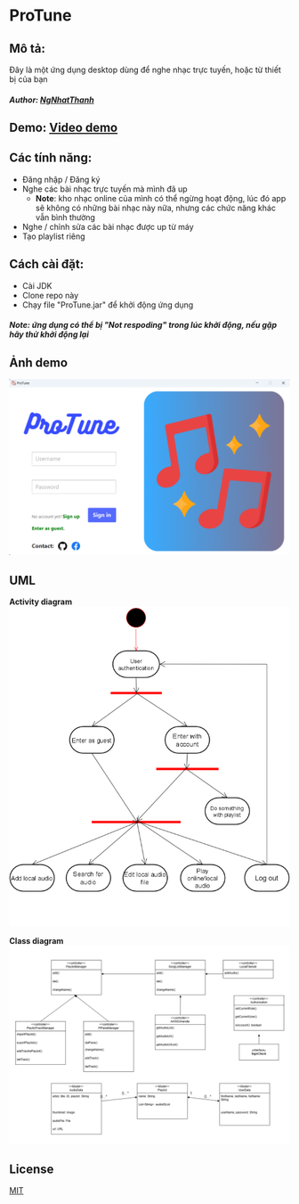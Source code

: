 # ProTune

## Mô tả: 
Đây là một ứng dụng desktop dùng để nghe nhạc trực tuyến, hoặc từ thiết bị của bạn

##### Author: [NgNhatThanh](https://github.com/NgNhatThanh)   

## Demo: [Video demo](https://youtu.be/2QaZM-9FqP8)

## Các tính năng:
- Đăng nhập / Đăng ký
- Nghe các bài nhạc trực tuyến mà mình đã up
    - **Note**: kho nhạc online của mình có thể ngừng hoạt động, lúc đó app sẽ không có những bài nhạc này nữa, nhưng các chức năng khác vẫn bình thường
- Nghe / chỉnh sửa các bài nhạc được up từ máy 
- Tạo playlist riêng

## Cách cài đặt:
- Cài JDK
- Clone repo này
- Chạy file "ProTune.jar" để khởi động ứng dụng
##### Note: ứng dụng có thể bị "Not respoding" trong lúc khởi động, nếu gặp hãy thử khởi động lại
## Ảnh demo

![Alt text](readme.img/demo1.png)

## UML
**Activity diagram**
![Alt text](readme.img/activity.png)

**Class diagram**
![Alt text](readme.img/class.png)

## License

[MIT](https://choosealicense.com/licenses/mit/)

